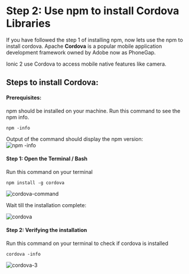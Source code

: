 # Step 2: Use npm to install Cordova Libraries

If you have followed the step 1 of installing npm, now lets use the npm to install cordova. Apache **Cordova** is a popular mobile application development framework owned by Adobe now as PhoneGap.

Ionic 2 use Cordova to access mobile native features like camera.

## Steps to install Cordova:



#### Prerequisites:

npm should be installed on your machine. Run this command to see the npm info.

```
npm -info
```



Output of the command should display the npm version:  
![](http://ionictuts.com/wp-content/uploads/2016/11/nodejs-3.png "npm -info")

#### Step 1: Open the Terminal / Bash

Run this command on your terminal

```
npm install -g cordova
```

![](http://ionictuts.com/wp-content/uploads/2016/11/cordova.png "cordova-command")

Wait till the installation complete:

![](http://ionictuts.com/wp-content/uploads/2016/11/cordova-2.png "cordova")

#### Step 2: Verifying the installation

Run this command on your terminal to check if cordova is installed

```
cordova -info
```

![](http://ionictuts.com/wp-content/uploads/2016/11/cordova-3.png "cordova-3")

